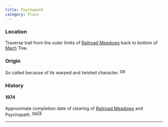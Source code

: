 ```yaml
---
title: Psychopath
category: Place
---
```

### Location

Traverse trail from the outer limits of [Railroad Meadows](Railroad-Meadows) back to bottom of [Mach](Mach) Tow.

### Origin

So called because of its warped and twisted character. <sup>[nw][]</sup>

### History

#### 1974

Approximate completion date of clearing of [Railroad Meadows](Railroad-Meadows) and Psychopath. <sup>[ma78][]</sup>

---

[ma78]: Mountaineer-Annual#1978
[nw]: Names-Walt "Meany Names by Walter Little, 1984"
